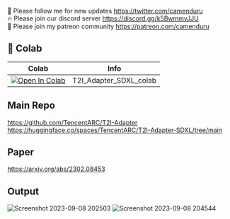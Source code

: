 🐣 Please follow me for new updates https://twitter.com/camenduru <br />
🔥 Please join our discord server https://discord.gg/k5BwmmvJJU <br />
🥳 Please join my patreon community https://patreon.com/camenduru <br />

## 🦒 Colab

| Colab | Info
| --- | --- |
[![Open In Colab](https://colab.research.google.com/assets/colab-badge.svg)](https://colab.research.google.com/github/camenduru/T2I-Adapter-SDXL-colab/blob/main/T2I_Adapter_SDXL_colab.ipynb) | T2I_Adapter_SDXL_colab

## Main Repo
https://github.com/TencentARC/T2I-Adapter <br />
https://huggingface.co/spaces/TencentARC/T2I-Adapter-SDXL/tree/main <br />

## Paper
https://arxiv.org/abs/2302.08453

## Output
![Screenshot 2023-09-08 202503](https://github.com/camenduru/T2I-Adapter-SDXL-colab/assets/54370274/74229972-f1bf-46c7-9c2f-bc633daeaedd)
![Screenshot 2023-09-08 204544](https://github.com/camenduru/T2I-Adapter-SDXL-colab/assets/54370274/ef762d01-eab2-4a2e-8d83-af9f7a87405d)

